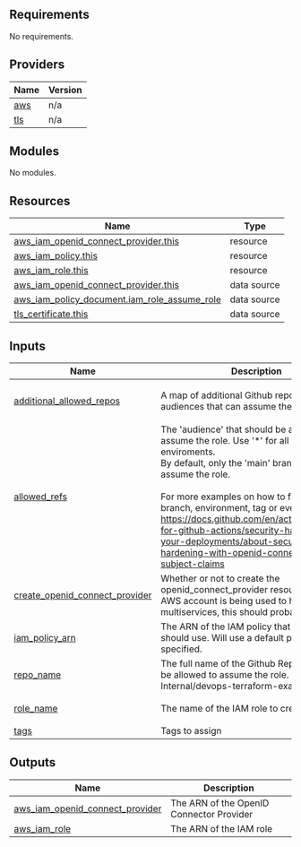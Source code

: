 <!-- BEGIN_TF_DOCS -->
## Requirements

No requirements.

## Providers

| Name | Version |
|------|---------|
| <a name="provider_aws"></a> [aws](#provider\_aws) | n/a |
| <a name="provider_tls"></a> [tls](#provider\_tls) | n/a |

## Modules

No modules.

## Resources

| Name | Type |
|------|------|
| [aws_iam_openid_connect_provider.this](https://registry.terraform.io/providers/hashicorp/aws/latest/docs/resources/iam_openid_connect_provider) | resource |
| [aws_iam_policy.this](https://registry.terraform.io/providers/hashicorp/aws/latest/docs/resources/iam_policy) | resource |
| [aws_iam_role.this](https://registry.terraform.io/providers/hashicorp/aws/latest/docs/resources/iam_role) | resource |
| [aws_iam_openid_connect_provider.this](https://registry.terraform.io/providers/hashicorp/aws/latest/docs/data-sources/iam_openid_connect_provider) | data source |
| [aws_iam_policy_document.iam_role_assume_role](https://registry.terraform.io/providers/hashicorp/aws/latest/docs/data-sources/iam_policy_document) | data source |
| [tls_certificate.this](https://registry.terraform.io/providers/hashicorp/tls/latest/docs/data-sources/certificate) | data source |

## Inputs

| Name | Description | Type | Default | Required |
|------|-------------|------|---------|:--------:|
| <a name="input_additional_allowed_repos"></a> [additional\_allowed\_repos](#input\_additional\_allowed\_repos) | A map of additional Github repos and their audiences that can assume the AWS role | <pre>map(object({<br>    aud = string<br>  }))</pre> | `{}` | no |
| <a name="input_allowed_refs"></a> [allowed\_refs](#input\_allowed\_refs) | The 'audience' that should be allowed to assume the role. Use '*' for all branches / enviroments. <br>      By default, only the 'main' branch can assume the role.<br><br>      For more examples on how to filter by branch, environment, tag or event type see:<br>      https://docs.github.com/en/actions/security-for-github-actions/security-hardening-your-deployments/about-security-hardening-with-openid-connect#example-subject-claims | `string` | n/a | yes |
| <a name="input_create_openid_connect_provider"></a> [create\_openid\_connect\_provider](#input\_create\_openid\_connect\_provider) | Whether or not to create the openid\_connect\_provider resource. If this AWS account is being used to host multiservices, this should probably be false | `bool` | `true` | no |
| <a name="input_iam_policy_arn"></a> [iam\_policy\_arn](#input\_iam\_policy\_arn) | The ARN of the IAM policy that the OIDC role should use. Will use a default policy if not specified. | `string` | `""` | no |
| <a name="input_repo_name"></a> [repo\_name](#input\_repo\_name) | The full name of the Github Repo that should be allowed to assume the role. E.g. UKHSA-Internal/devops-terraform-example-project | `string` | n/a | yes |
| <a name="input_role_name"></a> [role\_name](#input\_role\_name) | The name of the IAM role to create | `string` | `"github-actions-oidc"` | no |
| <a name="input_tags"></a> [tags](#input\_tags) | Tags to assign | `map(string)` | `{}` | no |

## Outputs

| Name | Description |
|------|-------------|
| <a name="output_aws_iam_openid_connect_provider"></a> [aws\_iam\_openid\_connect\_provider](#output\_aws\_iam\_openid\_connect\_provider) | The ARN of the OpenID Connector Provider |
| <a name="output_aws_iam_role"></a> [aws\_iam\_role](#output\_aws\_iam\_role) | The ARN of the IAM role |
<!-- END_TF_DOCS -->